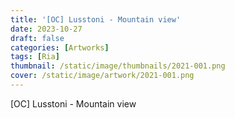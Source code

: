 ```yaml
---
title: '[OC] Lusstoni - Mountain view'
date: 2023-10-27
draft: false
categories: [Artworks]
tags: [Ria]
thumbnail: /static/image/thumbnails/2021-001.png
cover: /static/image/artwork/2021-001.png
---
```

[OC] Lusstoni - Mountain view
